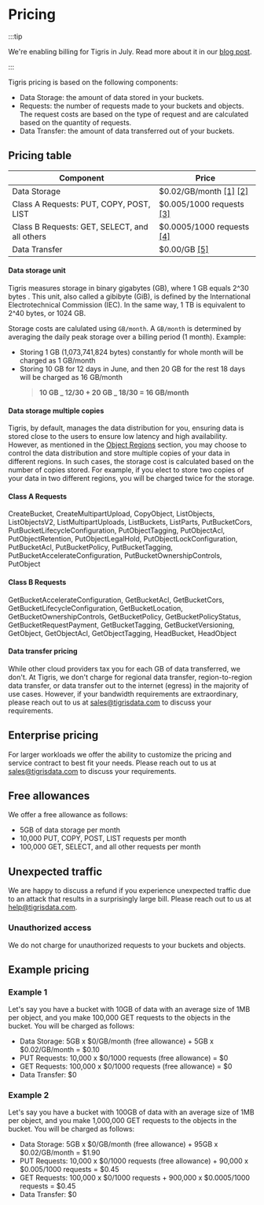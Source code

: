 # Pricing

:::tip

We're enabling billing for Tigris in July. Read more about it in our
[blog post](https://www.tigrisdata.com/blog/enabling-billing-for-tigris-in-july/).

:::

Tigris pricing is based on the following components:

- Data Storage: the amount of data stored in your buckets.
- Requests: the number of requests made to your buckets and objects. The request
  costs are based on the type of request and are calculated based on the
  quantity of requests.
- Data Transfer: the amount of data transferred out of your buckets.

## Pricing table

| Component                                     | Price                                                                         |
| --------------------------------------------- | ----------------------------------------------------------------------------- |
| Data Storage                                  | $0.02/GB/month [[1]](#data-storage-unit) [[2]](#data-storage-multiple-copies) |
| Class A Requests: PUT, COPY, POST, LIST       | $0.005/1000 requests [[3]](#class-a-requests)                                 |
| Class B Requests: GET, SELECT, and all others | $0.0005/1000 requests [[4]](#class-b-requests)                                |
| Data Transfer                                 | $0.00/GB [[5]](#data-transfer-pricing)                                        |

#### Data storage unit

Tigris measures storage in binary gigabytes (GB), where 1 GB equals 2^30 bytes .
This unit, also called a gibibyte (GiB), is defined by the International
Electrotechnical Commission (IEC). In the same way, 1 TB is equivalent to 2^40
bytes, or 1024 GB.

Storage costs are calulated using `GB/month`. A `GB/month` is determined by
averaging the daily peak storage over a billing period (1 month). Example:

- Storing 1 GB (1,073,741,824 bytes) constantly for whole month will be charged
  as 1 GB/month
- Storing 10 GB for 12 days in June, and then 20 GB for the rest 18 days will be
  charged as 16 GB/month
  > **10 GB _ 12/30 + 20 GB _ 18/30 = 16 GB/month**

#### Data storage multiple copies

Tigris, by default, manages the data distribution for you, ensuring data is
stored close to the users to ensure low latency and high availability. However,
as mentioned in the [Object Regions](/docs/objects/object_regions.md) section,
you may choose to control the data distribution and store multiple copies of
your data in different regions. In such cases, the storage cost is calculated
based on the number of copies stored. For example, if you elect to store two
copies of your data in two different regions, you will be charged twice for the
storage.

#### Class A Requests

CreateBucket, CreateMultipartUpload, CopyObject, ListObjects, ListObjectsV2,
ListMultipartUploads, ListBuckets, ListParts, PutBucketCors,
PutBucketLifecycleConfiguration, PutObjectTagging, PutObjectAcl,
PutObjectRetention, PutObjectLegalHold, PutObjectLockConfiguration,
PutBucketAcl, PutBucketPolicy, PutBucketTagging,
PutBucketAccelerateConfiguration, PutBucketOwnershipControls, PutObject

#### Class B Requests

GetBucketAccelerateConfiguration, GetBucketAcl, GetBucketCors,
GetBucketLifecycleConfiguration, GetBucketLocation, GetBucketOwnershipControls,
GetBucketPolicy, GetBucketPolicyStatus, GetBucketRequestPayment,
GetBucketTagging, GetBucketVersioning, GetObject, GetObjectAcl,
GetObjectTagging, HeadBucket, HeadObject

#### Data transfer pricing

While other cloud providers tax you for each GB of data transferred, we don't.
At Tigris, we don't charge for regional data transfer, region-to-region data
transfer, or data transfer out to the internet (egress) in the majority of use
cases. However, if your bandwidth requirements are extraordinary, please reach
out to us at [sales@tigrisdata.com](mailto:sales@tigrisdata.com) to discuss your
requirements.

## Enterprise pricing

For larger workloads we offer the ability to customize the pricing and service
contract to best fit your needs. Please reach out to us at
[sales@tigrisdata.com](mailto:sales@tigrisdata.com) to discuss your
requirements.

## Free allowances

We offer a free allowance as follows:

- 5GB of data storage per month
- 10,000 PUT, COPY, POST, LIST requests per month
- 100,000 GET, SELECT, and all other requests per month

## Unexpected traffic

We are happy to discuss a refund if you experience unexpected traffic due to an
attack that results in a surprisingly large bill. Please reach out to us at
[help@tigrisdata.com](mailto:help@tigrisdata.com).

### Unauthorized access

We do not charge for unauthorized requests to your buckets and objects.

## Example pricing

### Example 1

Let's say you have a bucket with 10GB of data with an average size of 1MB per
object, and you make 100,000 GET requests to the objects in the bucket. You will
be charged as follows:

- Data Storage: 5GB x $0/GB/month (free allowance) + 5GB x $0.02/GB/month =
  $0.10
- PUT Requests: 10,000 x $0/1000 requests (free allowance) = $0
- GET Requests: 100,000 x $0/1000 requests (free allowance) = $0
- Data Transfer: $0

### Example 2

Let's say you have a bucket with 100GB of data with an average size of 1MB per
object, and you make 1,000,000 GET requests to the objects in the bucket. You
will be charged as follows:

- Data Storage: 5GB x $0/GB/month (free allowance) + 95GB x $0.02/GB/month =
  $1.90
- PUT Requests: 10,000 x $0/1000 requests (free allowance) + 90,000 x
  $0.005/1000 requests = $0.45
- GET Requests: 100,000 x $0/1000 requests + 900,000 x $0.0005/1000 requests =
  $0.45
- Data Transfer: $0
